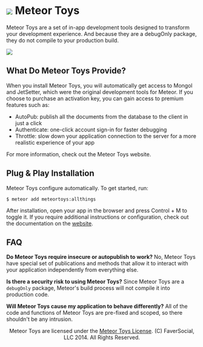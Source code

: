 <a href="http://bit.ly/1ARJG4x"><img align="center" src="http://maxsavin.com/sandbox/MeteorToysAd.png"></a>
Meteor Toys
===========

Meteor Toys are a set of in-app development tools designed to transform your development experience. And because they are a debugOnly package, they do not compile to your production build.

<a href="http://mongol.meteor.com"><img src="https://raw.githubusercontent.com/msavin/Mongol/master/documentation/screenshots/4.png"></a>

What Do Meteor Toys Provide?
----------------------------
When you install Meteor Toys, you will automatically get access to Mongol and JetSetter, which were the original development tools for Meteor. If you choose to purchase an activation key, you can gain access to premium features such as: 
 - AutoPub: publish all the documents from the database to the client in just a click
 - Authenticate: one-click account sign-in for faster debugging 
 - Throttle: slow down your application connection to the server for a more realistic experience of your app

For more information, check out the Meteor Toys website. 

Plug & Play Installation
------------------------

Meteor Toys configure automatically. To get started, run:

	$ meteor add meteortoys:allthings

After installation, open your app in the browser and press Control + M to toggle it. If you require additional instructions or configuration, check out the documentation on the <a href="http://meteor.toys">website</a>.

FAQ 
---
<strong>Do Meteor Toys require insecure or autopublish to work?</strong> No, Meteor Toys have special set of publications and methods that allow it to interact with your application independently from everything else.

<strong>Is there a security risk to using Meteor Toys?</strong> Since Meteor Toys are a `debugOnly` package, Meteor's build process will not compile it into production code.

<strong>Will Meteor Toys cause my application to behave differently?</strong> All of the code and functions of Meteor Toys are pre-fixed and scoped, so there shouldn't be any intrusion.

<center>Meteor Toys are licensed under the <a href="https://github.com/MeteorToys/allthings/blob/master/LICENSE.md">Meteor Toys License</a>.
(C) FaverSocial, LLC 2014. All Rights Reserved.</center>

